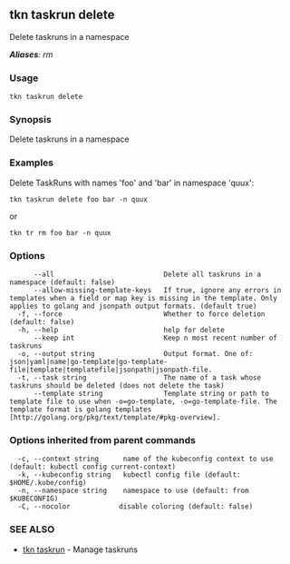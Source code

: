 ## tkn taskrun delete

Delete taskruns in a namespace

***Aliases**: rm*

### Usage

```
tkn taskrun delete
```

### Synopsis

Delete taskruns in a namespace

### Examples

Delete TaskRuns with names 'foo' and 'bar' in namespace 'quux':

    tkn taskrun delete foo bar -n quux

or

    tkn tr rm foo bar -n quux


### Options

```
      --all                           Delete all taskruns in a namespace (default: false)
      --allow-missing-template-keys   If true, ignore any errors in templates when a field or map key is missing in the template. Only applies to golang and jsonpath output formats. (default true)
  -f, --force                         Whether to force deletion (default: false)
  -h, --help                          help for delete
      --keep int                      Keep n most recent number of taskruns
  -o, --output string                 Output format. One of: json|yaml|name|go-template|go-template-file|template|templatefile|jsonpath|jsonpath-file.
  -t, --task string                   The name of a task whose taskruns should be deleted (does not delete the task)
      --template string               Template string or path to template file to use when -o=go-template, -o=go-template-file. The template format is golang templates [http://golang.org/pkg/text/template/#pkg-overview].
```

### Options inherited from parent commands

```
  -c, --context string      name of the kubeconfig context to use (default: kubectl config current-context)
  -k, --kubeconfig string   kubectl config file (default: $HOME/.kube/config)
  -n, --namespace string    namespace to use (default: from $KUBECONFIG)
  -C, --nocolor            disable coloring (default: false)
```

### SEE ALSO

* [tkn taskrun](tkn_taskrun.md)	 - Manage taskruns

